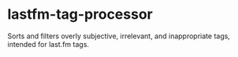 # lastfm-tag-processor
Sorts and filters overly subjective, irrelevant, and inappropriate tags, intended for last.fm tags.
